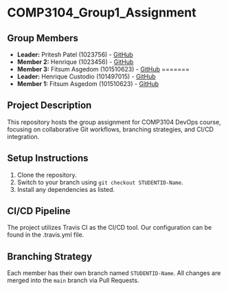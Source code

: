# COMP3104_Group1_Assignment
## Group Members
- **Leader:** Pritesh Patel (1023756) - [GitHub](https://github.com/priteshpatel)
- **Member 2:** Henrique (1023456) - [GitHub](https://github.com/janedoe)
- **Member 3:** Fitsum Asgedom (101510623) - [GitHub](https://github.com/jofit2020)
=======
- **Leader:** Henrique Custodio (101497015) - [GitHub](https://github.com/hcustod)
- **Member 1:** Fitsum Asgedom (101510623) - [GitHub](https://github.com/jofit2020)
## Project Description
This repository hosts the group assignment for COMP3104 DevOps course, focusing on
collaborative Git workflows, branching strategies, and CI/CD integration.

## Setup Instructions
1. Clone the repository.
2. Switch to your branch using `git checkout STUDENTID-Name`.
3. Install any dependencies as listed.

## CI/CD Pipeline
The project utilizes Travis CI as the CI/CD tool. Our configuration can be found in the 
.travis.yml file. 

## Branching Strategy
Each member has their own branch named `STUDENTID-Name`. All changes are
merged into the `main` branch via Pull Requests.
